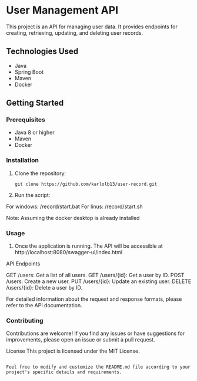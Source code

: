 # User Management API

This project is an API for managing user data. It provides endpoints for creating, retrieving, updating, and deleting user records.

## Technologies Used

- Java
- Spring Boot
- Maven
- Docker

## Getting Started

### Prerequisites

- Java 8 or higher
- Maven
- Docker

### Installation

1. Clone the repository:

   ```shell
   git clone https://github.com/karlolb13/user-record.git

2. Run the script:

For windows: /record/start.bat
For linus: /record/start.sh

Note: Assuming the docker desktop is already installed

### Usage

1. Once the application is running. The API will be accessible at http://localhost:8080/swagger-ui/index.html 

API Endpoints

GET /users: Get a list of all users.
GET /users/{id}: Get a user by ID.
POST /users: Create a new user.
PUT /users/{id}: Update an existing user.
DELETE /users/{id}: Delete a user by ID.

For detailed information about the request and response formats, please refer to the API documentation.

### Contributing
Contributions are welcome! If you find any issues or have suggestions for improvements, please open an issue or submit a pull request.

License
This project is licensed under the MIT License.

```

Feel free to modify and customize the README.md file according to your project's specific details and requirements.
